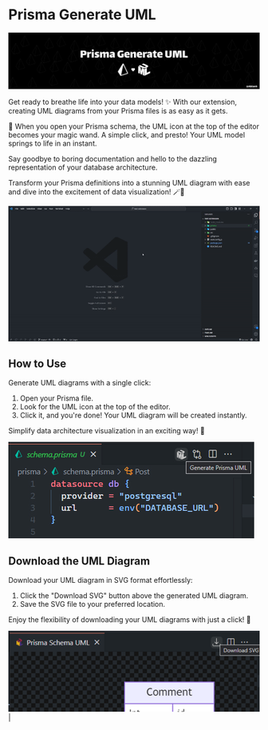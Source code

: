 # Prisma Generate UML
![Banner](media/readme/banner.jpg)

Get ready to breathe life into your data models! ✨ With our extension, creating UML diagrams from your Prisma files is as easy as it gets.

🚀 When you open your Prisma schema, the UML icon at the top of the editor becomes your magic wand. A simple click, and presto! Your UML model springs to life in an instant.

Say goodbye to boring documentation and hello to the dazzling representation of your database architecture.

Transform your Prisma definitions into a stunning UML diagram with ease and dive into the excitement of data visualization! 🪄💎

![Example](media/readme/example.gif)



## How to Use

Generate UML diagrams with a single click:

1. Open your Prisma file.
2. Look for the UML icon at the top of the editor.
3. Click it, and you're done! Your UML diagram will be created instantly.

Simplify data architecture visualization in an exciting way! 🚀

![usage](media/readme/usage.jpg)

## Download the UML Diagram

Download your UML diagram in SVG format effortlessly:

1. Click the "Download SVG" button above the generated UML diagram.
2. Save the SVG file to your preferred location.

Enjoy the flexibility of downloading your UML diagrams with just a click! 🌟

![download](media/readme/download.png) |